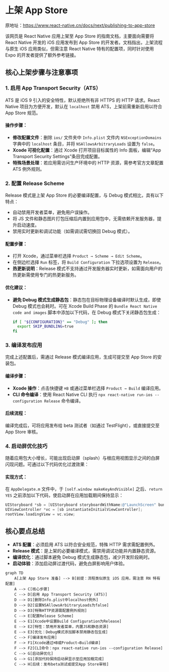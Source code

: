 # 上架 App Store

原地址：<https://www.react-native.cn/docs/next/publishing-to-app-store>

该网页是 React Native 应用上架至 App Store 的指南文档，主要面向需要将 React Native 开发的 iOS 应用发布到 App Store 的开发者。文档指出，上架流程与原生 iOS 应用类似，但需注意 React Native 特有的配置项，同时针对使用 Expo 的开发者提供了额外参考链接。

## 核心上架步骤与注意事项

### 1. 启用 App Transport Security（ATS）

ATS 是 iOS 9 引入的安全特性，默认拒绝所有非 HTTPS 的 HTTP 请求。React Native 项目为方便开发，默认在 `localhost` 禁用 ATS，上架前需重新启用以符合 App Store 规范。

#### 操作步骤：

- **修改配置文件**：删除 `ios/` 文件夹中 `Info.plist` 文件内 `NSExceptionDomains` 字典中的 `localhost` 条目，并将 `NSAllowsArbitraryLoads` 设置为 `false`。
- **Xcode 可视化配置**：通过 Xcode 打开项目目标属性的 Info 面板，编辑“App Transport Security Settings”条目完成配置。
- **特殊场景处理**：若应用需访问生产环境中的 HTTP 资源，需参考官方文章配置 ATS 例外规则。

### 2. 配置 Release Scheme

Release 模式是上架 App Store 的必要编译配置，与 Debug 模式相比，具有以下特点：

- 自动禁用开发者菜单，避免用户误操作。
- 将 JS 文件和静态图片打包压缩后内置到应用包中，无需依赖开发服务器，提升启动速度。
- 禁用实时更新和调试功能（如需调试需切换回 Debug 模式）。

#### 配置步骤：

- 打开 Xcode，通过菜单栏选择 `Product → Scheme → Edit Scheme`。
- 在侧边栏选择 `Run` 标签，将 `Build Configuration` 下拉选项设置为 `Release`。
- **热更新说明**：Release 模式不支持通过开发服务器实时更新，如需面向用户的热更新需使用专门的热更新服务。

#### 优化建议：

- **避免 Debug 模式生成静态包**：静态包在目标物理设备编译时默认生成，即使 Debug 模式也会耗时。可在 Xcode Build Phase 的 `Bundle React Native code and images` 脚本中添加以下代码，在 Debug 模式下关闭静态包生成：

  ```sh
  if [ "${CONFIGURATION}" == "Debug" ]; then
    export SKIP_BUNDLING=true
  fi
  ```

### 3. 编译发布应用

完成上述配置后，需通过 Release 模式编译应用，生成可提交至 App Store 的安装包。

#### 编译步骤：

- **Xcode 操作**：点击快捷键 `⌘B` 或通过菜单栏选择 `Product → Build` 编译应用。
- **CLI 命令编译**：使用 React Native CLI 执行 `npx react-native run-ios --configuration Release` 命令编译。

#### 后续流程：

编译完成后，可将应用发布给 beta 测试者（如通过 TestFlight），或直接提交至 App Store 审核。

### 4. 启动屏优化技巧

随着应用包大小增长，可能出现启动屏（splash）与根应用视图显示之间的白屏闪现问题。可通过以下代码优化过渡效果：

#### 实现方式：

在 `AppDelegate.m` 文件中，于 `[self.window makeKeyAndVisible]` 之后、`return YES` 之前添加以下代码，使启动屏在应用加载期间保持显示：

```objectivec
UIStoryboard *sb = [UIStoryboard storyboardWithName:@"LaunchScreen" bundle:nil];
UIViewController *vc = [sb instantiateInitialViewController];
rootView.loadingView = vc.view;
```

## 核心要点总结

- **ATS 配置**：必须启用 ATS 以符合安全规范，特殊 HTTP 需求需配置例外。
- **Release 模式**：是上架的必要编译模式，需禁用调试功能并内置静态资源。
- **编译优化**：通过脚本避免 Debug 模式生成静态包，减少开发阶段耗时。
- **启动体验**：添加启动屏过渡代码，避免白屏影响用户体验。

```mermaid
graph TD
    A[上架 App Store 准备] --> B[前提：流程类似原生 iOS 应用，需注意 RN 特有配置]
    A --> C[核心步骤]
    C --> D[启用 App Transport Security (ATS)]
    D --> D1[删除Info.plist中localhost例外]
    D --> D2[设置NSAllowsArbitraryLoads为false]
    D --> D3[特殊HTTP资源需配置例外规则]
    C --> E[配置Release Scheme]
    E --> E1[Xcode中设置Build Configuration为Release]
    E --> E2[特性：禁用开发者菜单，内置JS和静态资源]
    E --> E3[优化：Debug模式添加脚本禁用静态包生成]
    C --> F[编译发布应用]
    F --> F1[Xcode通过⌘B或Product→Build编译]
    F --> F2[CLI命令：npx react-native run-ios --configuration Release]
    C --> G[启动屏优化]
    G --> G1[添加代码保持启动屏显示至应用加载完成]
    C --> H[后续：发布beta测试或提交App Store审核]
```

